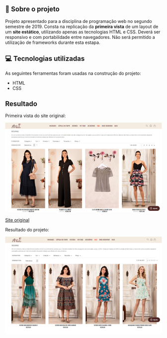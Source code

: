 
## 🌸 Sobre o projeto

Projeto apresentado para a disciplina de programação web no segundo semestre de 2019.
Consta na replicação da **primeira vista** de um layout de um **site estático**, utilizando apenas as tecnologias HTML e CSS. Deverá ser responsivo e com portabilidade entre navegadores.
Não será permitido a utilização de frameworks durante esta estapa.



## 💻 Tecnologias utilizadas
As seguintes ferramentas foram usadas na construção do projeto:
- HTML
- CSS


## Resultado

Primeira vista do site original:
<p align="center">
<img width="600px" src="telaoriginal.jpg"></p>

[Site original](https://www.amoantix.com/todos-os-produtos/roupas)


Resultado do projeto:

<p align="center">
<img width="600px" src="telaproj.jpg"></p>

